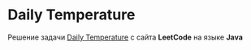 # Daily Temperature
Решение задачи [Daily Temperature](https://leetcode.com/problems/daily-temperatures/) с сайта **LeetCode** на языке **Java**

